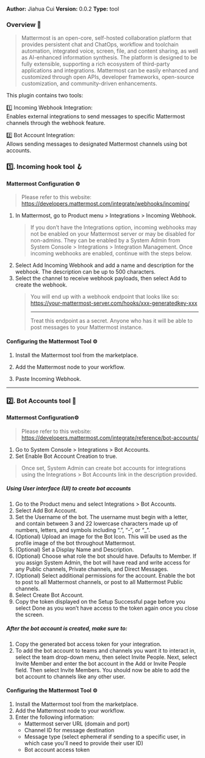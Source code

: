 **Author:** Jiahua Cui
**Version:** 0.0.2
**Type:** tool

### Overview 👀

> Mattermost is an open-core, self-hosted collaboration platform that provides persistent chat and ChatOps, workflow and toolchain automation, integrated voice, screen, file, and content sharing, as well as AI-enhanced information synthesis. The platform is designed to be fully extensible, supporting a rich ecosystem of third-party applications and integrations. Mattermost can be easily enhanced and customized through open APIs, developer frameworks, open-source customization, and community-driven enhancements.

This plugin contains two tools:

1️⃣ Incoming Webhook Integration:<br />
Enables external integrations to send messages to specific Mattermost channels through the webhook feature.

2️⃣ Bot Account Integration:<br />
Allows sending messages to designated Mattermost channels using bot accounts.

### 1️⃣. Incoming hook tool 🪝

#### Mattermost Configuration ⚙️

> Please refer to this website:
> https://developers.mattermost.com/integrate/webhooks/incoming/

1. In Mattermost, go to Product menu > Integrations > Incoming Webhook.
   > If you don’t have the Integrations option, incoming webhooks may not be enabled on your Mattermost server or may be disabled for non-admins. They can be enabled by a System Admin from System Console > Integrations > Integration Management. Once incoming webhooks are enabled, continue with the steps below.
2. Select Add Incoming Webhook and add a name and description for the webhook. The description can be up to 500 characters.
3. Select the channel to receive webhook payloads, then select Add to create the webhook.
   > You will end up with a webhook endpoint that looks like so:
   > https://your-mattermost-server.com/hooks/xxx-generatedkey-xxx<hr />
   > Treat this endpoint as a secret. Anyone who has it will be able to post messages to your Mattermost instance.

#### Configuring the Mattermost Tool ⚙️

1. Install the Mattermost tool from the marketplace.

2. Add the Mattermost node to your workflow.

3. Paste Incoming Webhook.

---

### 2️⃣. Bot Accounts tool 🤖

#### Mattermost Configuration⚙️

> Please refer to this website:
> https://developers.mattermost.com/integrate/reference/bot-accounts/

1. Go to System Console > Integrations > Bot Accounts.
2. Set Enable Bot Account Creation to true.

> Once set, System Admin can create bot accounts for integrations using the Integrations > Bot Accounts link in the description provided.

##### Using User interface (UI) to create bot accounts

1. Go to the Product menu and select Integrations > Bot Accounts.
2. Select Add Bot Account.
3. Set the Username of the bot. The username must begin with a letter, and contain between 3 and 22 lowercase characters made up of numbers, letters, and symbols including “.”, “-”, or “\_”.
4. (Optional) Upload an image for the Bot Icon. This will be used as the profile image of the bot throughout Mattermost.
5. (Optional) Set a Display Name and Description.
6. (Optional) Choose what role the bot should have. Defaults to Member. If you assign System Admin, the bot will have read and write access for any Public channels, Private channels, and Direct Messages.
7. (Optional) Select additional permissions for the account. Enable the bot to post to all Mattermost channels, or post to all Mattermost Public channels.
8. Select Create Bot Account.
9. Copy the token displayed on the Setup Successful page before you select Done as you won’t have access to the token again once you close the screen.

##### After the bot account is created, make sure to:

1. Copy the generated bot access token for your integration.
2. To add the bot account to teams and channels you want it to interact in, select the team drop-down menu, then select Invite People. Next, select Invite Member and enter the bot account in the Add or Invite People field. Then select Invite Members. You should now be able to add the bot account to channels like any other user.

#### Configuring the Mattermost Tool ⚙️

1. Install the Mattermost tool from the marketplace.
2. Add the Mattermost node to your workflow.
3. Enter the following information:
   - Mattermost server URL (domain and port)
   - Channel ID for message destination
   - Message type (select ephemeral if sending to a specific user, in which case you'll need to provide their user ID)
   - Bot account access token
